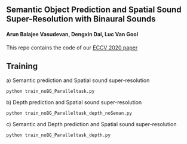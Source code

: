 ## Semantic Object Prediction and Spatial Sound Super-Resolution with Binaural Sounds
#### Arun Balajee Vasudevan, Dengxin Dai, Luc Van Gool

This repo contains the code of our [ECCV 2020 paper](https://arxiv.org/pdf/2003.04210.pdf)


## Training

a) Semantic prediction and Spatial sound super-resolution
```
python train_noBG_Paralleltask.py
```

b) Depth prediction and Spatial sound super-resolution
```
python train_noBG_Paralleltask_depth_noSeman.py
```

c) Semantic and Depth prediction and Spatial sound super-resolution
```
python train_noBG_Paralleltask_depth.py
```
